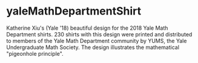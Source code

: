 # yaleMathDepartmentShirt
Katherine Xiu's (Yale '18) beautiful design for the 2018 Yale Math Department shirts.
230 shirts with this design were printed and distributed to members of the Yale Math Department community by YUMS, the Yale Undergraduate Math Society.
The design illustrates the mathematical "pigeonhole principle".
